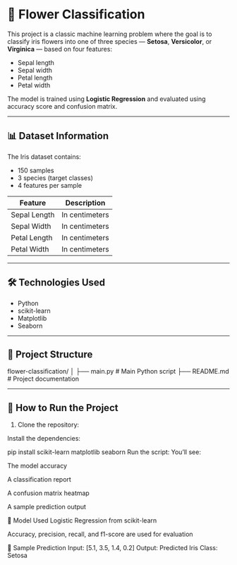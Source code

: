 # 🌸 Flower Classification

This project is a classic machine learning problem where the goal is to classify iris flowers into one of three species — **Setosa**, **Versicolor**, or **Virginica** — based on four features:

- Sepal length
- Sepal width
- Petal length
- Petal width

The model is trained using **Logistic Regression** and evaluated using accuracy score and confusion matrix.

---

## 📊 Dataset Information

The Iris dataset contains:

- 150 samples
- 3 species (target classes)
- 4 features per sample

| Feature          | Description         |
|------------------|---------------------|
| Sepal Length     | In centimeters       |
| Sepal Width      | In centimeters       |
| Petal Length     | In centimeters       |
| Petal Width      | In centimeters       |

---

## 🛠️ Technologies Used

- Python
- scikit-learn
- Matplotlib
- Seaborn

---

## 📁 Project Structure

flower-classification/ │ ├── main.py # Main Python script ├── README.md # Project documentation

---

## 🚀 How to Run the Project

1. Clone the repository:

Install the dependencies:

pip install scikit-learn matplotlib seaborn
Run the script:
You’ll see:

The model accuracy

A classification report

A confusion matrix heatmap

A sample prediction output

🧠 Model Used
Logistic Regression from scikit-learn

Accuracy, precision, recall, and f1-score are used for evaluation

📌 Sample Prediction
Input: [5.1, 3.5, 1.4, 0.2]
Output: Predicted Iris Class: Setosa
